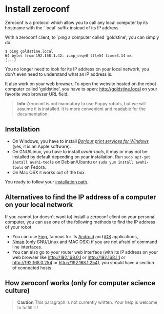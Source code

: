 # Install zeroconf
Zeroconf is a protocol which allow you to call any local computer by its hostname with the '.local' suffix instead of its IP address.

With a zeroconf client, to `ping a computer called 'goldstine', you can simply do:
```
$ ping goldstine.local
64 bytes from 192.168.1.42: icmp_seq=0 ttl=54 time=3.14 ms
[...]
```
You no longer need to look for its IP address on your local network; you don't even need to understand what an IP address is.

It also work on your web browser. To open the website hosted on the robot computer called 'goldstine', you have to open: http://goldstine.local on your favorite web browser URL field.

> **Info** Zeroconf is not mandatory to use Poppy robots, but we will assume it is installed. It is more convenient and readable for the documentation.


## Installation

* On Windows, you have to install *[Bonjour print services for Windows](https://support.apple.com/kb/DL999)* (yes, it is an Apple software).
* On GNU/Linux, you have to install *avahi-tools*, it may or may not be installed by default depending on your installation. Run `sudo apt-get install avahi-tools` on Debian/Ubuntu or `sudo yum install avahi-tools` on Fedora.
* On Mac OSX it works out of the box.

You ready to follow your [installation path](README.md).
## Alternatives to find the IP address of a computer on your local network
If you cannot (or doesn't want to) install a zeroconf client on your personal computer, you can use one of the following methods to find the IP address of your robot.

* You can use [Fing](https://www.fingbox.com/download), famous for its [Android](https://play.google.com/store/apps/details?id=com.overlook.android.fing) and [iOS](https://itunes.apple.com/fr/app/fing-network-scanner/id430921107?mt=8) applications,
* [Nmap](https://nmap.org/book/man-host-discovery.html) (only GNU/Linux and MAC OSX) if you are not afraid of command line interfaces.
* You can also go to your router web interface (with its IP address on your web browser like http://192.168.0.1 or http://192.168.1.1 or http://192.168.0.254 or http://192.168.1.254), you should have a section of connected hosts.

<!-- TODO: talk about poppy-discover -->

## How zeroconf works (only for computer science culture)
> **Caution** This paragraph is not currently written. Your help is welcome to fulfill it !